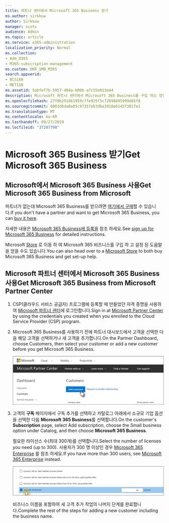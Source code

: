 ```yaml
---
title: 파트너 센터에서 Microsoft 365 Business 받기
ms.author: sirkkuw
author: Sirkkuw
manager: scotv
audience: Admin
ms.topic: article
ms.service: o365-administration
localization_priority: Normal
ms.collection:
- Adm_O365
- M365-subscription-management
ms.custom: OKR_SMB_M365
search.appverid:
- BCS160
- MET150
ms.assetid: 5abfef7b-5957-484a-b06b-a7c55e013e44
description: Microsoft 파트너 센터에서 Microsoft 365 Business를 구입 하는 방법에 대해 알아봅니다.
ms.openlocfilehash: 27f0b291861959c7fe925f5c72698895999d65f8
ms.sourcegitcommit: 6003d6da0a85c97357eb3dba3918eb145f381fe1
ms.translationtype: MT
ms.contentlocale: ko-KR
ms.lasthandoff: 09/27/2019
ms.locfileid: "37287798"
---
```

# <a name="get-microsoft-365-business"></a><span data-ttu-id="9c775-103">Microsoft 365 Business 받기</span><span class="sxs-lookup"><span data-stu-id="9c775-103">Get Microsoft 365 Business</span></span>

## <a name="get-microsoft-365-business-from-microsoft"></a><span data-ttu-id="9c775-104">Microsoft에서 Microsoft 365 Business 사용</span><span class="sxs-lookup"><span data-stu-id="9c775-104">Get Microsoft 365 Business from Microsoft</span></span>

<span data-ttu-id="9c775-105">파트너가 없는데 Microsoft 365 Business를 받으려면 [여기에서 구매](https://www.microsoft.com/en-US/microsoft-365/business)할 수 있습니다.</span><span class="sxs-lookup"><span data-stu-id="9c775-105">If you don't have a partner and want to get Microsoft 365 Business, you can [buy it here](https://www.microsoft.com/en-US/microsoft-365/business).</span></span>

<span data-ttu-id="9c775-106">자세한 내용은 [Microsoft 365 Business에 등록을](sign-up.md) 참조 하세요.</span><span class="sxs-lookup"><span data-stu-id="9c775-106">See [sign up for Microsoft 365 Business](sign-up.md) for detailed instructions.</span></span>

<span data-ttu-id="9c775-107">Microsoft [Store](https://www.microsoft.com/en-us/store/locations/find-a-store?icid=en-us_UF_FAS) 로 이동 하 여 Microsoft 365 비즈니스를 구입 하 고 설정 된 도움말을 얻을 수도 있습니다.</span><span class="sxs-lookup"><span data-stu-id="9c775-107">You can also head over to a [Microsoft Store](https://www.microsoft.com/en-us/store/locations/find-a-store?icid=en-us_UF_FAS) to both buy Microsoft 365 Business and get set-up help.</span></span>
  
## <a name="get-microsoft-365-business-from-microsoft-partner-center"></a><span data-ttu-id="9c775-108">Microsoft 파트너 센터에서 Microsoft 365 Business 사용</span><span class="sxs-lookup"><span data-stu-id="9c775-108">Get Microsoft 365 Business from Microsoft Partner Center</span></span>

1. <span data-ttu-id="9c775-109">CSP(클라우드 서비스 공급자) 프로그램에 등록할 때 만들었던 자격 증명을 사용하여 [Microsoft 파트너 센터](https://go.microsoft.com/fwlink/p/?linkid=849910)에 로그인합니다.</span><span class="sxs-lookup"><span data-stu-id="9c775-109">Sign in at [Microsoft Partner Center](https://go.microsoft.com/fwlink/p/?linkid=849910) by using the credentials you created when you enrolled to the Cloud Service Provider (CSP) program.</span></span> 
    
2. <span data-ttu-id="9c775-110">Microsoft 365 Business를 사용하기 전에 파트너 대시보드에서 고객을 선택한 다음 해당 고객을 선택하거나 새 고객을 추가합니다.</span><span class="sxs-lookup"><span data-stu-id="9c775-110">On the Partner Dashboard, choose Customers, then select your customer or add a new customer before you get Microsoft 365 Business.</span></span>
    
    ![In the Microsoft Partner center, add a new customer.](media/ec807d07-bbd2-411f-8fe1-c644cf9a3882.png)
  
3. <span data-ttu-id="9c775-112">고객의 **구독** 페이지에서 구독 추가를 선택하고 카탈로그 아래에서 소규모 기업 옵션을 선택한 다음 **Microsoft 365 Business**를 선택합니다.</span><span class="sxs-lookup"><span data-stu-id="9c775-112">On the customer's **Subscription** page, select Add subscription, choose the Small business option under Catalog, and then choose **Microsoft 365 Business**.</span></span>
    
    <span data-ttu-id="9c775-113">필요한 라이선스 수(최대 300개)를 선택합니다.</span><span class="sxs-lookup"><span data-stu-id="9c775-113">Select the number of licenses you need (up to 300).</span></span> <span data-ttu-id="9c775-114">사용자가 300 명 이상인 경우 [Microsoft 365 Enterprise](https://go.microsoft.com/fwlink/p/?linkid=862316) 를 참조 하세요.</span><span class="sxs-lookup"><span data-stu-id="9c775-114">If you have more than 300 users, see [Microsoft 365 Enterprise](https://go.microsoft.com/fwlink/p/?linkid=862316) instead.</span></span> 
    
    ![On the New subscription page choose small business.](media/52d99e89-2175-4974-84bb-dd626048541b.png)
  
    <span data-ttu-id="9c775-116">비즈니스 이름을 포함하여 새 고객 추가 작업의 나머지 단계를 완료합니다.</span><span class="sxs-lookup"><span data-stu-id="9c775-116">Complete the rest of the steps for adding a new customer including the business name.</span></span>
    



